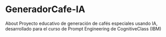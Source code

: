 # GeneradorCafe-IA
About Proyecto educativo de generación de cafés especiales usando IA, desarrollado para el curso de Prompt Engineering de CognitiveClass (IBM)
